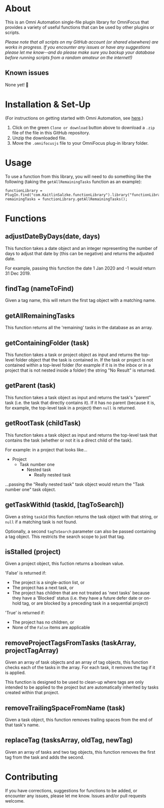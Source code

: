 # About

This is an Omni Automation single-file plugin library for OmniFocus that provides a variety of useful functions that can be used by other plugins or scripts.

_Please note that all scripts on my GitHub account (or shared elsewhere) are works in progress. If you encounter any issues or have any suggestions please let me know--and do please make sure you backup your database before running scripts from a random amateur on the internet!)_

## Known issues 

None yet! 🤞

# Installation & Set-Up

(For instructions on getting started with Omni Automation, see [here](https://kaitlinsalzke.com/how-to/how-to-add-a-omnijs-plug-in-to-omnifocus-and-assign-a-keyboard-shortcut/).)

1. Click on the green `Clone or download` button above to download a `.zip` file of the file in this GitHub repository.
2. Unzip the downloaded file.
3. Move the `.omnifocusjs` file to your OmniFocus plug-in library folder.

# Usage

To use a function from this library, you will need to do something like the following (taking the `getAllRemainingTasks` function as an example):

```
functionLibrary = PlugIn.find("com.KaitlinSalzke.functionLibrary").library("functionLibrary");
remainingTasks = functionLibrary.getAllRemainingTasks();
```

# Functions

## adjustDateByDays(date, days)

This function takes a date object and an integer representing the number of days to adjust that date by (this can be negative) and returns the adjusted date.

For example, passing this function the date 1 Jan 2020 and -1 would return 31 Dec 2019.

## findTag (nameToFind)

Given a tag name, this will return the first tag object with a matching name.

## getAllRemainingTasks

This function returns all the 'remaining' tasks in the database as an array.

## getContainingFolder (task)

This function takes a task or project object as input and returns the top-level folder object that the task is contained in. If the task or project is not contained within a top-level folder (for example if it is in the inbox or in a project that is not nested inside a folder) the string "No Result" is returned.

## getParent (task)

This function takes a task object as input and returns the task's "parent" task (i.e. the task that directly contains it). If it has no parent (because it is, for example, the top-level task in a project) then `null` is returned.

## getRootTask (childTask)

This function takes a task object as input and returns the top-level task that contains the task (whether or not it is a direct child of the task). 

For example: in a project that looks like...

- Project
  - Task number one
    - Nested task
      -  Really nested task

...passing the "Really nested task" task object would return the "Task number one" task object.

## getTaskWithId (taskId, [tagToSearch])

Given a string `taskId` this function returns the task object with that string, or `null` if a matching task is not found.

Optionally, a second `tagToSearch` parameter can also be passed containing a tag object. This restricts the search scope to just that tag.

## isStalled (project)

Given a project object, this fuction returns a boolean value.

'False' is returned if:
 - The project is a single-action list, or
 - The project has a next task, or
 - The project has children that are not treated as 'next tasks' because they have a 'Blocked' status (i.e. they have a future defer date or on-hold tag, or are blocked by a preceding task in a sequential project)

'True' is returned if:
 - The project has no children, or
 - None of the `False` items are applicable

## removeProjectTagsFromTasks (taskArray, projectTagArray)

Given an array of task objects and an array of tag objects, this function checks each of the tasks in the array. For each task, it removes the tag if it is applied.

This function is designed to be used to clean-up where tags are only intended to be applied to the project but are automatically inherited by tasks created within that project.

## removeTrailingSpaceFromName (task)

Given a task object, this function removes trailing spaces from the end of that task's name.

## replaceTag (tasksArray, oldTag, newTag)

Given an array of tasks and two tag objects, this function removes the first tag from the task and adds the second.

# Contributing

If you have corrections, suggestions for functions to be added, or encounter any issues, please let me know. Issues and/or pull requests welcome.